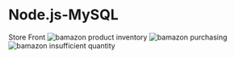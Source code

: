# Node.js-MySQL
Store Front
![bamazon product inventory](https://user-images.githubusercontent.com/42012606/51770123-ecc34b00-20b2-11e9-921c-89b8192487fe.PNG)
![bamazon purchasing](https://user-images.githubusercontent.com/42012606/51770126-f056d200-20b2-11e9-872b-c41327232e95.PNG)
![bamazon insufficient quantity](https://user-images.githubusercontent.com/42012606/51770128-f2209580-20b2-11e9-8cc2-63c63066d420.PNG)
